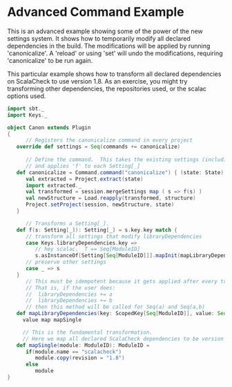 # Advanced Command Example

This is an advanced example showing some of the power of the new settings system.  It shows how to temporarily modify all declared dependencies in the build.  The modifications will be applied by running 'canonicalize'.  A 'reload' or using 'set' will undo the modifications, requiring 'canonicalize' to be run again.

This particular example shows how to transform all declared dependencies on ScalaCheck to use version 1.8.  As an exercise, you might try transforming other dependencies, the repositories used, or the scalac options used.

```scala
import sbt._
import Keys._

object Canon extends Plugin
{
      // Registers the canonicalize command in every project
   override def settings = Seq(commands += canonicalize)
      
      // Define the command.  This takes the existing settings (including any session settings)
      // and applies 'f' to each Setting[_]
   def canonicalize = Command.command("canonicalize") { (state: State) =>
      val extracted = Project.extract(state)
      import extracted._
      val transformed = session.mergeSettings map ( s => f(s) )
      val newStructure = Load.reapply(transformed, structure)
      Project.setProject(session, newStructure, state)
   }

      // Transforms a Setting[_].
   def f(s: Setting[_]): Setting[_] = s.key.key match {
      // transform all settings that modify libraryDependencies
      case Keys.libraryDependencies.key =>
         // hey scalac.  T == Seq[ModuleID]
         s.asInstanceOf[Setting[Seq[ModuleID]]].mapInit(mapLibraryDependencies)
      // preserve other settings
      case _ => s
   }
      // This must be idempotent because it gets applied after every transformation.
      // That is, if the user does:
      //  libraryDependencies += a
      //  libraryDependencies += b
      // then this method will be called for Seq(a) and Seq(a,b)
   def mapLibraryDependencies(key: ScopedKey[Seq[ModuleID]], value: Seq[ModuleID]): Seq[ModuleID] =
     value map mapSingle

     // This is the fundamental transformation.
     // Here we map all declared ScalaCheck dependencies to be version 1.8
   def mapSingle(module: ModuleID): ModuleID =
      if(module.name == "scalacheck") 
         module.copy(revision = "1.8") 
      else
         module
}
```